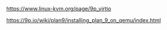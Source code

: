 https://www.linux-kvm.org/page/9p_virtio

https://9p.io/wiki/plan9/installing_plan_9_on_qemu/index.html
